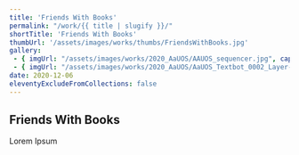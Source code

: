 ```yaml
---
title: 'Friends With Books'
permalink: "/work/{{ title | slugify }}/"
shortTitle: 'Friends With Books'
thumbUrl: '/assets/images/works/thumbs/FriendsWithBooks.jpg'
gallery:
 - { imgUrl: "/assets/images/works/2020_AaUOS/AAUOS_sequencer.jpg", caption: "" }
 - { imgUrl: "/assets/images/works/2020_AaUOS/AaUOS_Textbot_0002_Layer-20.jpg", caption: "" }
date: 2020-12-06
eleventyExcludeFromCollections: false
---
```



<div class="Grid Grid--gutters Grid--full large-Grid--fit">
  <div class="Grid-cell">
    <div class='headerGroup'>
      <h2>Friends With Books</h2>
      <p>Lorem Ipsum</p>
    </div>
  </div>
</div>